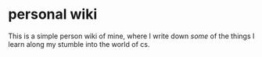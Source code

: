 <h1 id="personalwiki">personal wiki</h1>
<p>This is a simple person wiki of mine, where I write down <em>some</em> of the things I learn along my stumble into the world of cs.</p>